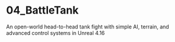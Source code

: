 # 04_BattleTank
An open-world head-to-head tank fight with simple AI, terrain, and advanced control systems in Unreal 4.16
